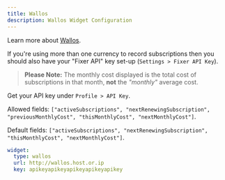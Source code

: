 ```yaml
---
title: Wallos
description: Wallos Widget Configuration
---
```


Learn more about [Wallos](https://github.com/ellite/wallos).

If you're using more than one currency to record subscriptions then you should also have your "Fixer API" key set-up (`Settings > Fixer API Key`).

> **Please Note:** The monthly cost displayed is the total cost of subscriptions in that month, **not** the _"monthly"_ average cost.

Get your API key under `Profile > API Key`.

Allowed fields: `["activeSubscriptions", "nextRenewingSubscription", "previousMonthlyCost", "thisMonthlyCost", "nextMonthlyCost"]`.

Default fields: `["activeSubscriptions", "nextRenewingSubscription", "thisMonthlyCost", "nextMonthlyCost"]`.

```yaml
widget:
  type: wallos
  url: http://wallos.host.or.ip
  key: apikeyapikeyapikeyapikeyapikey
```
